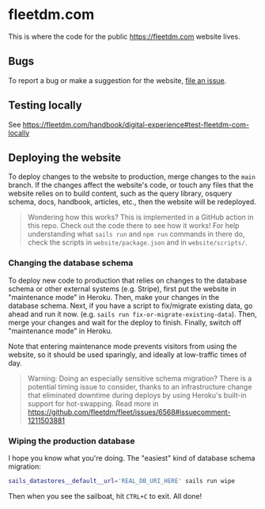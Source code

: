 # fleetdm.com

This is where the code for the public https://fleetdm.com website lives.


## Bugs
To report a bug or make a suggestion for the website, [file an issue](https://github.com/fleetdm/fleet/issues).

## Testing locally

See https://fleetdm.com/handbook/digital-experience#test-fleetdm-com-locally

## Deploying the website
To deploy changes to the website to production, merge changes to the `main` branch.  If the changes affect the website's code, or touch any files that the website relies on to build content, such as the query library, osquery schema, docs, handbook, articles, etc., then the website will be redeployed.

> Wondering how this works?  This is implemented in a GitHub action in this repo.  Check out the code there to see how it works!  For help understanding what `sails run` and `npm run` commands in there do, check the scripts in `website/package.json` and in `website/scripts/`.


### Changing the database schema
To deploy new code to production that relies on changes to the database schema or other external systems (e.g. Stripe), first put the website in "maintenance mode" in Heroku.  Then, make your changes in the database schema.   Next, if you have a script to fix/migrate existing data, go ahead and run it now.  (e.g. `sails run fix-or-migrate-existing-data`).  Then, merge your changes and wait for the deploy to finish.  Finally, switch off "maintenance mode" in Heroku.

Note that entering maintenance mode prevents visitors from using the website, so it should be used sparingly, and ideally at low-traffic times of day.

> Warning: Doing an especially sensitive schema migration?  There is a potential timing issue to consider, thanks to an infrastructure change that eliminated downtime during deploys by using Heroku's built-in support for hot-swapping.  Read more in https://github.com/fleetdm/fleet/issues/6568#issuecomment-1211503881

### Wiping the production database
I hope you know what you're doing.  The "easiest" kind of database schema migration:
```sh
sails_datastores__default__url='REAL_DB_URI_HERE' sails run wipe
```

Then when you see the sailboat, hit `CTRL+C` to exit.  All done!



<!--
### Links

+ [Sails framework documentation](https://sailsjs.com/get-started)
+ [Version notes / upgrading](https://sailsjs.com/documentation/upgrading)
+ [Deployment tips](https://sailsjs.com/documentation/concepts/deployment)
+ [Community support options](https://sailsjs.com/support)
+ [Professional / enterprise options](https://sailsjs.com/enterprise)


### Version info

This app was originally generated on Wed Aug 26 2020 04:48:44 GMT-0500 (Central Daylight Time) using Sails v1.2.5. -->

<!-- Internally, Sails used [`sails-generate@2.0.0`](https://github.com/balderdashy/sails-generate/tree/v2.0.0/lib/core-generators/new). -->

<!--
This project's boilerplate is based on an expanded seed app provided by the [Sails core team](https://sailsjs.com/about) to make it easier for you to build on top of ready-made features like authentication, enrollment, email verification, and billing.  For more information, [drop us a line](https://sailsjs.com/support).

 -->
<!--
Note:  Generators are usually run using the globally-installed `sails` CLI (command-line interface).  This CLI version is _environment-specific_ rather than app-specific, thus over time, as a project's dependencies are upgraded or the project is worked on by different developers on different computers using different versions of Node.js, the Sails dependency in its package.json file may differ from the globally-installed Sails CLI release it was originally generated with.  (Be sure to always check out the relevant [upgrading guides](https://sailsjs.com/upgrading) before upgrading the version of Sails used by your app.  If you're stuck, [get help here](https://sailsjs.com/support).)
-->
